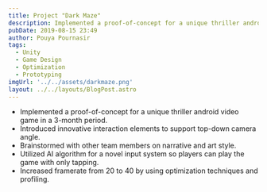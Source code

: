 ```yaml
---
title: Project "Dark Maze"
description: Implemented a proof-of-concept for a unique thriller android video game in a 3-month period.Introduced innovative interaction elements to support top-down camera angle.
pubDate: 2019-08-15 23:49
author: Pouya Pournasir
tags: 
  - Unity
  - Game Design
  - Optimization
  - Prototyping
imgUrl: '../../assets/darkmaze.png'
layout: ../../layouts/BlogPost.astro
---
```


- Implemented a proof-of-concept for a unique thriller android video game in a 3-month period.
- Introduced innovative interaction elements to support top-down camera angle.
- Brainstormed with other team members on narrative and art style.
- Utilized AI algorithm for a novel input system so players can play the game with only tapping.
- Increased framerate from 20 to 40 by using optimization techniques and profiling.